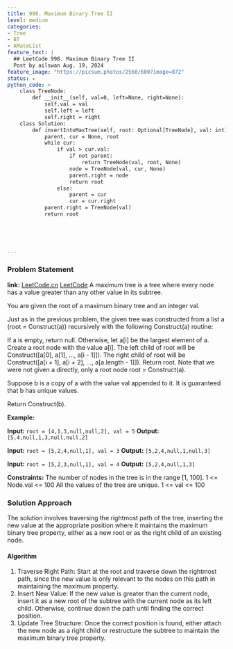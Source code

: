 ```yaml
---
title: 998. Maximum Binary Tree II
level: medium
categories:
- Tree
- BT
- AMateList
feature_text: |
  ## LeetCode 998. Maximum Binary Tree II
  Post by ailswan Aug. 19, 2024
feature_image: "https://picsum.photos/2560/600?image=872"
status: ★
python_code: >
    class TreeNode:
        def __init__(self, val=0, left=None, right=None):
            self.val = val
            self.left = left
            self.right = right
    class Solution:
        def insertIntoMaxTree(self, root: Optional[TreeNode], val: int) -> Optional[TreeNode]:
            parent, cur = None, root
            while cur:
                if val > cur.val:
                    if not parent:
                        return TreeNode(val, root, None)
                    node = TreeNode(val, cur, None)
                    parent.right = node
                    return root
                else:
                    parent = cur
                    cur = cur.right
            parent.right = TreeNode(val)
            return root


        
   

---
```


### Problem Statement
**link:**
[LeetCode.cn](https://leetcode.cn/problems/maximum-binary-tree-ii/)
[LeetCode](https://leetcode.com/maximum-binary-tree-ii/)
A maximum tree is a tree where every node has a value greater than any other value in its subtree.

You are given the root of a maximum binary tree and an integer val.

Just as in the previous problem, the given tree was constructed from a list a (root = Construct(a)) recursively with the following Construct(a) routine:

If a is empty, return null.
Otherwise, let a[i] be the largest element of a. Create a root node with the value a[i].
The left child of root will be Construct([a[0], a[1], ..., a[i - 1]]).
The right child of root will be Construct([a[i + 1], a[i + 2], ..., a[a.length - 1]]).
Return root.
Note that we were not given a directly, only a root node root = Construct(a).

Suppose b is a copy of a with the value val appended to it. It is guaranteed that b has unique values.

Return Construct(b).

**Example:**

**Input:** `root = [4,1,3,null,null,2], val = 5`
**Output:** `[5,4,null,1,3,null,null,2]`

**Input:** `root = [5,2,4,null,1], val = 3`
**Output:** `[5,2,4,null,1,null,3]`

**Input:** `root = [5,2,3,null,1], val = 4`
**Output:** `[5,2,4,null,1,3]`

**Constraints:**
The number of nodes in the tree is in the range [1, 100].
1 <= Node.val <= 100
All the values of the tree are unique.
1 <= val <= 100
### Solution Approach
The solution involves traversing the rightmost path of the tree, inserting the new value at the appropriate position where it maintains the maximum binary tree property, either as a new root or as the right child of an existing node.

#### Algorithm
1. Traverse Right Path: Start at the root and traverse down the rightmost path, since the new value is only relevant to the nodes on this path in maintaining the maximum property.
2. Insert New Value: If the new value is greater than the current node, insert it as a new root of the subtree with the current node as its left child. Otherwise, continue down the path until finding the correct position.
3. Update Tree Structure: Once the correct position is found, either attach the new node as a right child or restructure the subtree to maintain the maximum binary tree property.